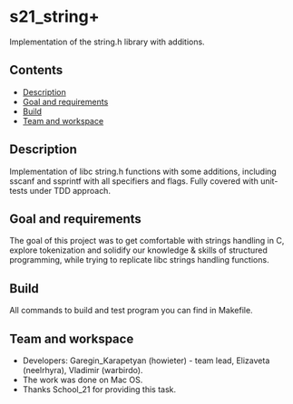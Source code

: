 # s21_string+

Implementation of the string.h library with additions.

## Contents
* [Description](#description) 
* [Goal and requirements](#goal-and-requirements) 
* [Build](#build) 
* [Team and workspace](#team-and-workspace) 
  
## Description
Implementation of libc string.h functions with some additions, including sscanf and ssprintf with all specifiers and flags. Fully covered with unit-tests under TDD approach.

## Goal and requirements
The goal of this project was to get comfortable with strings handling in C, explore tokenization and solidify our knowledge & skills of structured programming, while trying to replicate libc strings handling functions.

## Build
All commands to build and test program you can find in Makefile.

## Team and workspace
* Developers: Garegin_Karapetyan (howieter) - team lead, Elizaveta (neelrhyra), Vladimir (warbirdo).
* The work was done on Mac OS.
* Thanks School_21 for providing this task.
